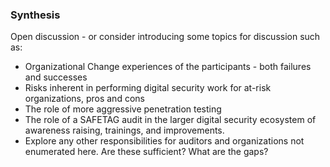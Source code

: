 
### Synthesis

Open discussion	- or consider introducing some topics for discussion such as:

  * Organizational Change experiences of the participants - both failures and successes
  * Risks inherent in performing digital security work for at-risk organizations, pros and cons
  * The role of more aggressive penetration testing
  * The role of a SAFETAG audit in the larger digital security ecosystem of awareness raising, trainings, and improvements.
  * Explore any other responsibilities for auditors and organizations not enumerated here. Are these sufficient? What are the gaps?



